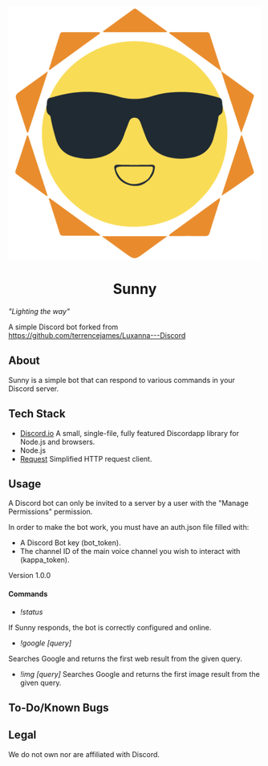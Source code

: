 <p align="center"><img src="./assets/images/sunny-discord.png"></p>
<h1 align="center">Sunny</h1>

*"Lighting the way"*

A simple Discord bot forked from https://github.com/terrencejames/Luxanna---Discord

## About

Sunny is a simple bot that can respond to various commands
in your Discord server.

## Tech Stack

- [Discord.io](https://github.com/izy521/discord.io) A small, single-file, fully featured Discordapp library for Node.js and browsers.
- Node.js
- [Request](https://github.com/request/request) Simplified HTTP request client.

## Usage

A Discord bot can only be invited to a server by a user with the "Manage Permissions"
permission.

In order to make the bot work, you must have an auth.json file filled with:

- A Discord Bot key (bot_token).
- The channel ID of the main voice channel you wish to interact with (kappa_token).

Version 1.0.0

#### Commands

- *!status*

If Sunny responds, the bot is correctly configured and online.

- *!google [query]*

Searches Google and returns the first web result from the given query.

- *!img [query]*
Searches Google and returns the first image result from the given query.

## To-Do/Known Bugs

## Legal

We do not own nor are affiliated with Discord.
